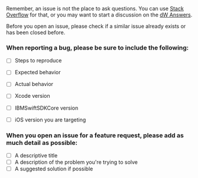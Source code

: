 Remember, an issue is not the place to ask questions. You can use [Stack Overflow](http://stackoverflow.com/questions/tagged/ibm-cloud) for that, or you may want to start a discussion on the [dW Answers](https://developer.ibm.com/answers/questions/ask/?topics=cloud).

Before you open an issue, please check if a similar issue already exists or has been closed before.

### When reporting a bug, please be sure to include the following:

- [ ] Steps to reproduce
- [ ] Expected behavior
- [ ] Actual behavior
- [ ] Xcode version
- [ ] IBMSwiftSDKCore version
- [ ] iOS version you are targeting


### When you open an issue for a feature request, please add as much detail as possible:
- [ ] A descriptive title
- [ ] A description of the problem you're trying to solve
- [ ] A suggested solution if possible